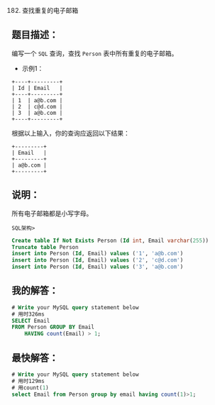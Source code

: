 0182. 查找重复的电子邮箱

## 题目描述：
编写一个 `SQL` 查询，查找 `Person` 表中所有重复的电子邮箱。

- 示例1：
```
+----+---------+
| Id | Email   |
+----+---------+
| 1  | a@b.com |
| 2  | c@d.com |
| 3  | a@b.com |
+----+---------+
```

根据以上输入，你的查询应返回以下结果：
```
+---------+
| Email   |
+---------+
| a@b.com |
+---------+
```

## 说明：
所有电子邮箱都是小写字母。

`SQL架构>`
```sql
Create table If Not Exists Person (Id int, Email varchar(255))
Truncate table Person
insert into Person (Id, Email) values ('1', 'a@b.com')
insert into Person (Id, Email) values ('2', 'c@d.com')
insert into Person (Id, Email) values ('3', 'a@b.com')
```

## 我的解答：
``` sql
# Write your MySQL query statement below
# 用时326ms
SELECT Email   
FROM Person GROUP BY Email 
    HAVING count(Email) > 1;
```

## 最快解答：
``` sql
# Write your MySQL query statement below
# 用时129ms
# 用count(1)
select Email from Person group by email having count(1)>1;
```

